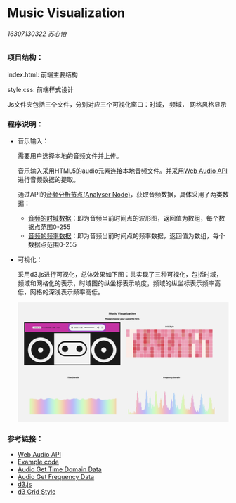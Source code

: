 # Music Visualization

###### 16307130322 苏心怡



### 项目结构：

index.html: 前端主要结构

style.css: 前端样式设计

Js文件夹包括三个文件，分别对应三个可视化窗口：时域， 频域， 网格风格显示

### 程序说明：

- 音乐输入：

  需要用户选择本地的音频文件并上传。

  音乐输入采用HTML5的audio元素连接本地音频文件。并采用[Web Audio API](https://developer.mozilla.org/en-US/docs/Web/API/Web_Audio_API) 进行音频数据的提取。

  通过API的[音频分析节点(Analyser Node)](https://developer.mozilla.org/en-US/docs/Web/API/AnalyserNode)，获取音频数据，具体采用了两类数据：

  - [音频的时域数据](https://developer.mozilla.org/en-US/docs/Web/API/AnalyserNode/getByteTimeDomainData)：即为音频当前时间点的波形图，返回值为数组，每个数据点范围0-255
  - [音频的频率数据](https://developer.mozilla.org/en-US/docs/Web/API/AnalyserNode/getByteFrequencyData)：即为音频当前时间点的频率数据，返回值为数组，每个数据点范围0-255

- 可视化：

  采用d3.js进行可视化，总体效果如下图：共实现了三种可视化，包括时域， 频域和网格化的表示，时域图的纵坐标表示响度，频域的纵坐标表示频率高低，网格的深浅表示频率高低。

  ![UI](UI.png)

### 参考链接：

- [Web Audio API](https://developer.mozilla.org/en-US/docs/Web/API/Web_Audio_API)
- [Example code](https://developer.mozilla.org/en-US/docs/Web/API/Web_Audio_API/Using_Web_Audio_API)
- [Audio Get Time Domain Data](https://developer.mozilla.org/en-US/docs/Web/API/AnalyserNode/getByteTimeDomainData)
- [Audio Get Frequency Data](https://developer.mozilla.org/en-US/docs/Web/API/AnalyserNode/getByteFrequencyData)
- [d3.js](https://d3js.org/)
- [d3 Grid Style](http://bl.ocks.org/tjdecke/5558084)